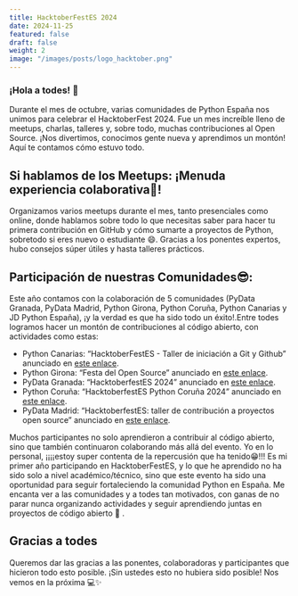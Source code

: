 ```yaml
---
title: HacktoberFestES 2024
date: 2024-11-25
featured: false
draft: false
weight: 2
image: "/images/posts/logo_hacktober.png"
---
```

### ¡Hola a todes! 👋
Durante el mes de octubre, varias comunidades de Python España nos unimos para celebrar el HacktoberFest 2024. Fue un mes increíble lleno de meetups, charlas, talleres y, sobre todo, muchas contribuciones al Open Source. ¡Nos divertimos, conocimos gente nueva y  aprendimos un montón! Aquí te contamos cómo estuvo todo.

## Si hablamos de los Meetups: ¡Menuda experiencia colaborativa🤩!
Organizamos varios meetups durante el mes, tanto presenciales como online, donde hablamos sobre todo lo que necesitas saber para hacer tu primera contribución en GitHub y cómo sumarte a proyectos de Python, sobretodo si eres nuevo o estudiante 😄. Gracias a los ponentes expertos, hubo consejos súper útiles y hasta talleres prácticos.

## Participación de nuestras Comunidades😎:
Este año contamos con la colaboración de 5 comunidades (PyData Granada, PyData Madrid, Python Girona, Python Coruña, Python Canarias y JD Python España), ¡y la verdad es que ha sido todo un éxito!.Entre todes logramos hacer un montón de contribuciones al código abierto, con actividades como estas:
* Python Canarias: “HacktoberFestES - Taller de iniciación a Git y Github” anunciado en [este enlace](https://www.meetup.com/python-espana/events/304003515/?utm_medium=referral&utm_campaign=share-btn_savedevents_share_modal&utm_source=link).
* Python Girona: “Festa del Open Source” anunciado en [este enlace](https://festa-opensource.geeks.cat/).
* PyData Granada: “HacktoberfestES 2024” anunciado en [este enlace](https://osl.ugr.es/2024/10/07/hacktoberfest-2024/).
* Python Coruña: “HacktoberfestES Python Coruña 2024” anunciado en [este enlace](https://www.meetup.com/es-ES/python-a-coruna/events/304023272/).
* PyData Madrid: “HacktoberfestES: taller de contribución a proyectos open source” anunciado en [este enlace](https://www.meetup.com/pydata-madrid/events/303470661/?eventOrigin=group_events_list).

Muchos participantes no solo aprendieron a contribuir al código abierto, sino que también continuaron colaborando más allá del evento. Yo en lo personal, ¡¡¡¡estoy super contenta de la repercusión que ha tenido😁!!!
Es mi primer año participando en HacktoberFestES, y lo que he aprendido no ha sido solo a nivel académico/técnico, sino que este evento ha sido una oportunidad para seguir fortaleciendo la comunidad Python en España. Me encanta ver a las comunidades y a todes tan motivados, con ganas de no parar nunca organizando actividades y seguir aprendiendo juntas en proyectos de código abierto 🫶 .
## Gracias a todes
Queremos dar las gracias a las ponentes, colaboradoras y participantes que hicieron todo esto posible. ¡Sin ustedes esto no hubiera sido posible!
Nos vemos en la próxima 💻✨
